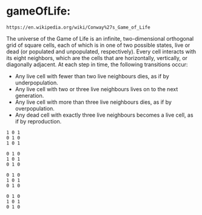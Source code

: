 # gameOfLife:

`https://en.wikipedia.org/wiki/Conway%27s_Game_of_Life`

The universe of the Game of Life is an infinite, two-dimensional orthogonal
grid of square cells, each of which is in one of two possible states, live or
dead (or populated and unpopulated, respectively). Every cell interacts with
its eight neighbors, which are the cells that are horizontally, vertically, or
diagonally adjacent. At each step in time, the following transitions occur:

- Any live cell with fewer than two live neighbours dies, as if by
underpopulation. 
- Any live cell with two or three live neighbours lives on to
the next generation. 
- Any live cell with more than three live neighbours dies,
as if by overpopulation. 
- Any dead cell with exactly three live neighbours
becomes a live cell, as if by reproduction.


```
1 0 1
0 1 0
1 0 1

0 1 0
1 0 1
0 1 0

0 1 0
1 0 1
0 1 0

0 1 0
1 0 1
0 1 0
```
